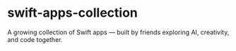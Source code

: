 # swift-apps-collection
A growing collection of Swift apps — built by friends exploring AI, creativity, and code together.
